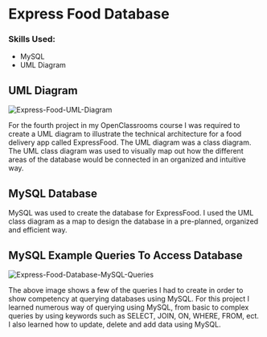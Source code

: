 # Express Food Database

### Skills Used:
- MySQL
- UML Diagram

## UML Diagram

![Express-Food-UML-Diagram](https://user-images.githubusercontent.com/77469447/127902128-c26698a1-fe8c-4973-9d87-a1588ffc4b3b.PNG)

For the fourth project in my OpenClassrooms course I was required to create a UML diagram to illustrate the technical architecture for a food delivery app called ExpressFood.  The UML diagram was a class diagram.  The UML class diagram was used to visually map out how the different areas of the database would be connected in an organized and intuitive way.  
## MySQL Database
MySQL was used to create the database for ExpressFood.  I used the UML class diagram as a map to design the database in a pre-planned, organized and efficient way.

## MySQL Example Queries To Access Database

![Express-Food-Database-MySQL-Queries](https://user-images.githubusercontent.com/77469447/127903164-500a9468-56a9-4222-a972-97e8f0c0b04c.PNG)

The above image shows a few of the queries I had to create in order to show competency at querying databases using MySQL.  For this project I learned numerous way of querying using MySQL, from basic to complex queries by using keywords such as SELECT, JOIN, ON, WHERE, FROM, ect.  I also learned how to update, delete and add data using MySQL.


